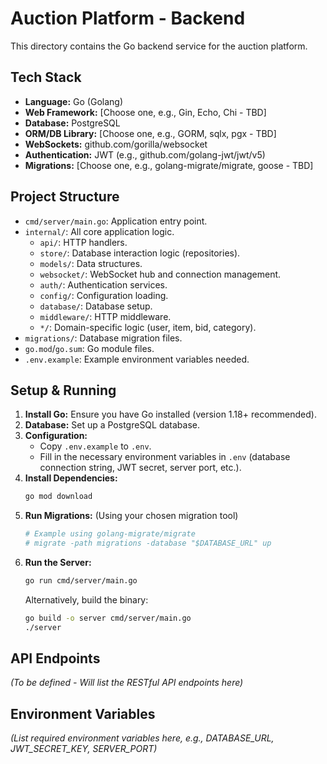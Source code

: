 # Auction Platform - Backend

This directory contains the Go backend service for the auction platform.

## Tech Stack

* **Language:** Go (Golang)
* **Web Framework:** [Choose one, e.g., Gin, Echo, Chi - TBD]
* **Database:** PostgreSQL
* **ORM/DB Library:** [Choose one, e.g., GORM, sqlx, pgx - TBD]
* **WebSockets:** github.com/gorilla/websocket
* **Authentication:** JWT (e.g., github.com/golang-jwt/jwt/v5)
* **Migrations:** [Choose one, e.g., golang-migrate/migrate, goose - TBD]

## Project Structure

* `cmd/server/main.go`: Application entry point.
* `internal/`: All core application logic.
    * `api/`: HTTP handlers.
    * `store/`: Database interaction logic (repositories).
    * `models/`: Data structures.
    * `websocket/`: WebSocket hub and connection management.
    * `auth/`: Authentication services.
    * `config/`: Configuration loading.
    * `database/`: Database setup.
    * `middleware/`: HTTP middleware.
    * `*/`: Domain-specific logic (user, item, bid, category).
* `migrations/`: Database migration files.
* `go.mod`/`go.sum`: Go module files.
* `.env.example`: Example environment variables needed.

## Setup & Running

1.  **Install Go:** Ensure you have Go installed (version 1.18+ recommended).
2.  **Database:** Set up a PostgreSQL database.
3.  **Configuration:**
    * Copy `.env.example` to `.env`.
    * Fill in the necessary environment variables in `.env` (database connection string, JWT secret, server port, etc.).
4.  **Install Dependencies:**
    ```bash
    go mod download
    ```
5.  **Run Migrations:** (Using your chosen migration tool)
    ```bash
    # Example using golang-migrate/migrate
    # migrate -path migrations -database "$DATABASE_URL" up
    ```
6.  **Run the Server:**
    ```bash
    go run cmd/server/main.go
    ```
    Alternatively, build the binary:
    ```bash
    go build -o server cmd/server/main.go
    ./server
    ```

## API Endpoints

*(To be defined - Will list the RESTful API endpoints here)*

## Environment Variables

*(List required environment variables here, e.g., DATABASE_URL, JWT_SECRET_KEY, SERVER_PORT)*
